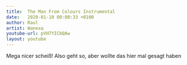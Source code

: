 ```yaml
---
title:  The Man From Colours Instrumental
date:   2020-01-10 00:00:33 +0100
author: Raul
artist: Wanexa
youtube-url: pVH7YICbQAw
layout: youtube
---
```

<div class="post-content-message"> 
Mega nicer scheiß! Also geht so, aber wollte das hier mal gesagt haben

</div>
